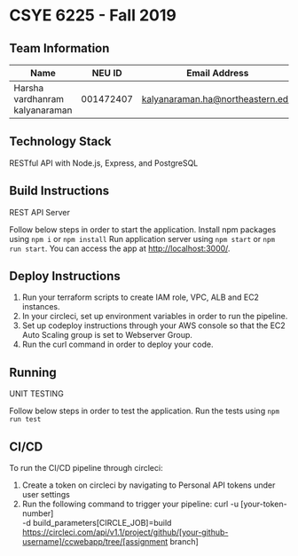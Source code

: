 # CSYE 6225 - Fall 2019

## Team Information

| Name | NEU ID | Email Address |
| --- | --- | --- |
| Harsha vardhanram kalyanaraman | 001472407 | kalyanaraman.ha@northeastern.edu


## Technology Stack

RESTful API with Node.js, Express, and PostgreSQL

## Build Instructions

REST API Server

Follow below steps in order to start the application.
Install npm packages using `npm i` or `npm install`
Run application server using `npm start` or `npm run start`.
You can access the app at [http://localhost:3000/](http://localhost:3000).


## Deploy Instructions
1. Run your terraform scripts to create IAM role, VPC, ALB and EC2 instances.
2. In your circleci, set up environment variables in order to run the pipeline.
3. Set up codeploy instructions through your AWS console so that the EC2 Auto Scaling group is set to Webserver Group.
4. Run the curl command in order to deploy your code.


## Running 
UNIT TESTING

Follow below steps in order to test the application.
Run the tests using `npm run test`

## CI/CD
To run the CI/CD pipeline through circleci:
1. Create a token on circleci by navigating to Personal API tokens under user settings
2. Run the following command to trigger your pipeline:
curl -u [your-token-number]\
    -d build_parameters[CIRCLE_JOB]=build \
    https://circleci.com/api/v1.1/project/github/[your-github-username]/ccwebapp/tree/[assignment branch]

